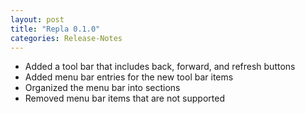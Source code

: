 ```yaml
---
layout: post
title: "Repla 0.1.0"
categories: Release-Notes
---
```


- Added a tool bar that includes back, forward, and refresh buttons
- Added menu bar entries for the new tool bar items
- Organized the menu bar into sections
- Removed menu bar items that are not supported
